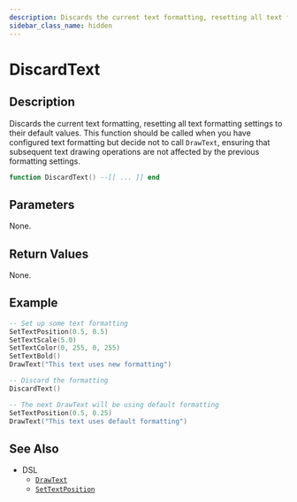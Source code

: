 ```yaml
---
description: Discards the current text formatting, resetting all text formatting settings to their default values.
sidebar_class_name: hidden
---
```


# DiscardText

## Description

Discards the current text formatting, resetting all text formatting settings to their default values. This function should be called when you have configured text formatting but decide not to call `DrawText`, ensuring that subsequent text drawing operations are not affected by the previous formatting settings.

```lua
function DiscardText() --[[ ... ]] end
```

## Parameters

None.

## Return Values

None.

## Example

```lua
-- Set up some text formatting
SetTextPosition(0.5, 0.5)
SetTextScale(5.0)
SetTextColor(0, 255, 0, 255)
SetTextBold()
DrawText("This text uses new formatting")

-- Discard the formatting
DiscardText()

-- The next DrawText will be using default formatting
SetTextPosition(0.5, 0.25)
DrawText("This text uses default formatting")
```

## See Also

- DSL
  - [`DrawText`](./DrawText)
  - [`SetTextPosition`](./SetTextPosition)